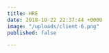 ```yaml
---
title: HRE
date: 2018-10-22 22:37:44 +0000
image: "/uploads/client-6.png"
published: false

---
```

